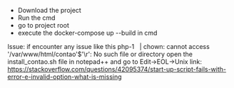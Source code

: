 - Download the project
- Run the cmd
- go to project root
- execute the docker-compose up --build  in cmd 

Issue:
if encounter any issue like this 
php-1   | chown: cannot access '/var/www/html/contao'$'\r': No such file or directory
open the install_contao.sh file in notepad++ and go to Edit->EOL->Unix
link: https://stackoverflow.com/questions/42095374/start-up-script-fails-with-error-e-invalid-option-what-is-missing
